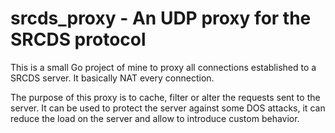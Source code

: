 # srcds_proxy - An UDP proxy for the SRCDS protocol

This is a small Go project of mine to proxy all connections established to a SRCDS server. It basically NAT every connection.

The purpose of this proxy is to cache, filter or alter the requests sent to the server.
It can be used to protect the server against some DOS attacks, it can reduce the load on the server and allow to introduce custom behavior.
